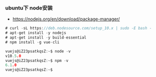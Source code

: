 ### ubuntu下 node安装
- https://nodejs.org/en/download/package-manager/
```java
# curl -sL https://deb.nodesource.com/setup_10.x | sudo -E bash -
# apt-get install -y nodejs 
# apt-get install -y build-essential
# npm install -g vue-cli
```
```c
vuejs@iZ23psatkqsZ:~$ node -v
v10.5.0
vuejs@iZ23psatkqsZ:~$ npm -v
6.1.0
vuejs@iZ23psatkqsZ:~$ 
```

